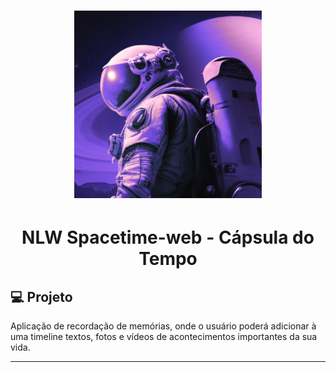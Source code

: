 <h1 align="center">
   <img src="https://raw.githubusercontent.com/AllanLimaAngelo/Spacetime-web/main/src/app/icon.png" alt="NLW Spacetime" width="300"/>
</h1>
<h1 align="center">
   NLW Spacetime-web - Cápsula do Tempo
</h1>

## 💻 Projeto

Aplicação de recordação de memórias, onde o usuário poderá adicionar à uma timeline textos, fotos e vídeos de acontecimentos importantes da sua vida.

---
